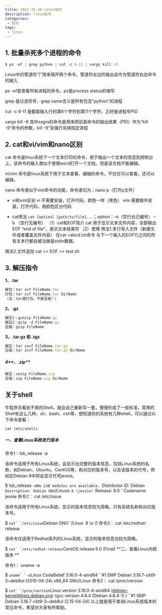 ```yaml
---
title: 2022-10-10-linux指令
description: linux指令
categories:
 - 指令
tags:
 - linux
---
```


## 1. 批量杀死多个进程的命令

```javascript
$ ps -ef | grep python | cut -c 6-11 | xargs kill -9
```

Linux中的管道符“|”用来隔开两个命令，管道符左边的输出会作为管道符右边命令的输入 

ps -ef是查看所有进程的命令。ps是process status的缩写 

grep 是过滤符号，grep name含义是所有包含"python"的进程 

cut -c 6-11 是截取输入行的第6个字符到第11个字符，正好是进程号PID 

xargs kill -9 其中xagrs的命令是用来把前面命令的输出结果（PID）作为“kill -9”命令的参数，kill -9”会强行杀掉指定进程



## 2. cat和vi/vim和nano区别
cat 命令是linux系统下一个文本打印的命令，用于输出一个文本的信息到控制台上，该命令的输入类似于使用word打开一个文档，但是该文档不能编辑。

vi/vim 命令是linux系统下用于文本查看、编辑的命令，不仅仅可以查看，还可以编辑。

nano 命令类似于vim命令的功能，命令语句为：nano p（打开p文件）

* vi和vim区别
  vi 不需要安装，打开代码，颜色一样（黑色）
  vim 需要额外安装，打开代码，用颜色区分代码

* cat用法 ```cat [option] [path/to/file]...```；option：-n（空行也已编号） –b （空行无编号）
（1）cat和EOF简介
cat 用于显示文本文件内容，全部输出
EOF “end of file”，表示文本结束符
（2）使用
用法1.多行导入文件（新建文件或者覆盖文件内容）
在cat <<EOF >abcd.txt命令 与下一个输入的EOF行之间的所有文本行都会被当做是stdin数据。

用法2.文件追加
cat << EOF >> test.sh


## 3. 解压指令

**1、.tar** 

```javascript
解包：tar xvf FileName.tar
打包：tar cvf FileName.tar DirName
（注：tar是打包，不是压缩！）
```

**2、.gz**

```javascript
解压1：gunzip FileName.gz
解压2：gzip -d FileName.gz
压缩：gzip FileName
```

**3、.tar.gz 和 .tgz**

```javascript
解压：tar zxvf FileName.tar.gz
压缩：tar zcvf FileName.tar.gz DirName
```

##### 4**、.zip**

```javascript
解压：unzip FileName.zip
压缩：zip FileName.zip DirName
```


## 关于shell
牛程序员看到不爽的Shell，就会自己重新写一套，慢慢形成了一些标准，常用的Shell有这么几种，sh、bash、csh等，想知道你的系统有几种shell，可以通过以下命令查看：
```shell
cat /etc/shells
```


##### 一、查看Linux系统发行版本

命令1：lsb_release -a

该命令适用于所有Linux系统，会显示出完整的版本信息，包括Linux系统的名称，如Debian、Ubuntu、CentOS等，和对应的版本号，以及该版本的代号，例如在Debian 8中将会显示代号jessie。

$ lsb_release -a``No LSB modules are available. ``Distributor ID: Debian ``Description: Debian GNU``/Linux``8.0 (jessie) ``Release:  8.0 ``Codename:  jessie 
命令2： cat /etc/issue

该命令适用于所有Linux系统，显示的版本信息较为简略，只有系统名称和对应版本号。

$ ``cat` `/etc/issue``Debian GNU``/Linux` `8 \n \1 
命令3： cat /etc/redhat-release

该命令仅适用于Redhat系列的Linux系统，显示的版本信息也较为简略。

$ ``cat` `/etc/redhat-release``CentOS release 6.0 (Final) 
**二、查看Linux内核版本
**

命令1： uname -a

$ ``uname` `-a``Linux CodeBelief 3.16.0-4-amd64 ``#1 SMP Debian 3.16.7-ckt9-3~deb8ul (2015-04-24) x86_64 GNU/Linux 
命令2： cat /proc/version

$ ``cat` `/proc/version``Linux version 3.16.0-4-amd64 (debian-kernel@lists.debian.org) (gcc version 4.8.4 (Debian 4.8.4-1) ) ``#1 SMP Debian 3.16.7-ckt9-3~deb8ul (2.15-04-24)
以上就是用于查询Linux系统版本的常见命令，希望对大家有所帮助。
